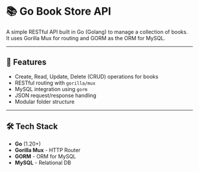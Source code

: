 # 📚 Go Book Store API

A simple RESTful API built in Go (Golang) to manage a collection of books.  
It uses Gorilla Mux for routing and GORM as the ORM for MySQL.

---

## 🚀 Features

- Create, Read, Update, Delete (CRUD) operations for books
- RESTful routing with `gorilla/mux`
- MySQL integration using `gorm`
- JSON request/response handling
- Modular folder structure

---

## 🛠️ Tech Stack

- **Go** (1.20+)
- **Gorilla Mux** - HTTP Router
- **GORM** - ORM for MySQL
- **MySQL** - Relational DB

